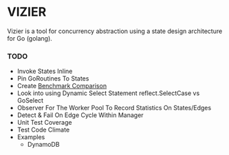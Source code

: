 # VIZIER
Vizier is a tool for concurrency abstraction using a state design architecture for Go (golang).

### TODO

- Invoke States Inline
- Pin GoRoutines To States
- Create [Benchmark Comparison](https://benchmarksgame-team.pages.debian.net/benchmarksgame/fastest/go-node.html)
- Look into using Dynamic Select Statement reflect.SelectCase vs GoSelect
- Observer For The Worker Pool To Record Statistics On States/Edges
- Detect & Fail On Edge Cycle Within Manager
- Unit Test Coverage
- Test Code Climate
- Examples
    - DynamoDB